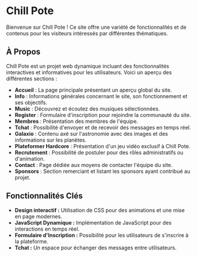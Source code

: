 # Chill Pote

Bienvenue sur Chill Pote ! Ce site offre une variété de fonctionnalités et de contenus pour les visiteurs intéressés par différentes thématiques.

## À Propos

Chill Pote est un projet web dynamique incluant des fonctionnalités interactives et informatives pour les utilisateurs. Voici un aperçu des différentes sections :

- **Accueil** : La page principale présentant un aperçu global du site.
- **Info** : Informations générales concernant le site, son fonctionnement et ses objectifs.
- **Music** : Découvrez et écoutez des musiques sélectionnées.
- **Register** : Formulaire d'inscription pour rejoindre la communauté du site.
- **Membres** : Présentation des membres de l'équipe.
- **Tchat** : Possibilité d'envoyer et de recevoir des messages en temps réel.
- **Galaxio** : Contenu axé sur l'astronomie avec des images et des informations sur les planètes.
- **Plateformer Hardcore** : Présentation d'un jeu vidéo exclusif à Chill Pote.
- **Recrutement** : Possibilité de postuler pour des rôles administratifs ou d'animation.
- **Contact** : Page dédiée aux moyens de contacter l'équipe du site.
- **Sponsors** : Section remerciant et listant les sponsors ayant contribué au projet.

## Fonctionnalités Clés

- **Design interactif :** Utilisation de CSS pour des animations et une mise en page modernes.
- **JavaScript Dynamique :** Implémentation de JavaScript pour des interactions en temps réel.
- **Formulaire d'Inscription :** Possibilité pour les utilisateurs de s'inscrire à la plateforme.
- **Tchat :** Un espace pour échanger des messages entre utilisateurs.
